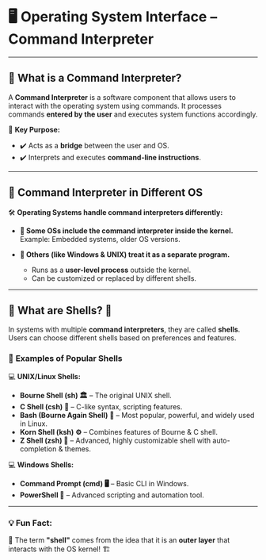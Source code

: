 # 🖥️ **Operating System Interface – Command Interpreter**

---

## 🔹 **What is a Command Interpreter?**

A **Command Interpreter** is a software component that allows users to interact with the operating system using commands. It processes commands **entered by the user** and executes system functions accordingly.

📌 **Key Purpose:**

- ✔️ Acts as a **bridge** between the user and OS.
- ✔️ Interprets and executes **command-line instructions**.

---

## 🔹 **Command Interpreter in Different OS**

🛠️ **Operating Systems handle command interpreters differently:**

- **🔹 Some OSs include the command interpreter inside the kernel.**  
  Example: Embedded systems, older OS versions.

- **🔹 Others (like Windows & UNIX) treat it as a separate program.**
  - Runs as a **user-level process** outside the kernel.
  - Can be customized or replaced by different shells.

---

## 🔹 **What are Shells? 🐚**

In systems with multiple **command interpreters**, they are called **shells**. Users can choose different shells based on preferences and features.

### 🔹 **Examples of Popular Shells**

💻 **UNIX/Linux Shells:**

- **Bourne Shell (sh) 🏛️** – The original UNIX shell.
- **C Shell (csh) 📜** – C-like syntax, scripting features.
- **Bash (Bourne Again Shell) 🐧** – Most popular, powerful, and widely used in Linux.
- **Korn Shell (ksh) ⚙️** – Combines features of Bourne & C shell.
- **Z Shell (zsh) 🚀** – Advanced, highly customizable shell with auto-completion & themes.

💻 **Windows Shells:**

- **Command Prompt (cmd) 🖥️** – Basic CLI in Windows.
- **PowerShell 🔷** – Advanced scripting and automation tool.

---

### 💡 **Fun Fact:**

🔹 The term **"shell"** comes from the idea that it is an **outer layer** that interacts with the OS kernel! 🏗️
